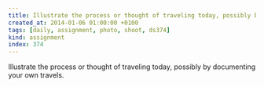 ```yaml
---
title: Illustrate the process or thought of traveling today, possibly by documenting your own travels.
created_at: 2014-01-06 01:00:00 +0100
tags: [daily, assignment, photo, shoot, ds374]
kind: assignment
index: 374
---
```


Illustrate the process or thought of traveling today, possibly by documenting your own travels.
